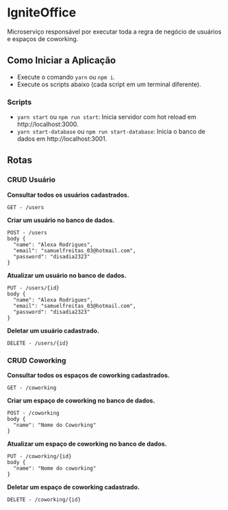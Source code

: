 # IgniteOffice
Microserviço responsável por executar toda a regra de negócio de usuários e espaços de coworking.

## Como Iniciar a Aplicação
- Execute o comando `yarn` ou `npm i`.
- Execute os scripts abaixo (cada script em um terminal diferente).

### Scripts
- `yarn start` ou `npm run start`: Inicia servidor com hot reload em http://localhost:3000.
- `yarn start-database` ou `npm run start-database`: Inicia o banco de dados em http://localhost:3001.

## Rotas
### CRUD Usuário
**Consultar todos os usuários cadastrados.**
```  
GET - /users
```

**Criar um usuário no banco de dados.**
```
POST - /users
body {
  "name": "Alexa Rodrigues",
  "email": "samuelfreitas_03@hotmail.com",
  "password": "disadia2323"
}
```

**Atualizar um usuário no banco de dados.**
```
PUT - /users/{id}
body {
  "name": "Alexa Rodrigues",
  "email": "samuelfreitas_03@hotmail.com",
  "password": "disadia2323"
}
```
**Deletar um usuário cadastrado.**
```  
DELETE - /users/{id}
```

### CRUD Coworking
**Consultar todos os espaços de coworking cadastrados.**
```  
GET - /coworking
```

**Criar um espaço de coworking no banco de dados.**
```
POST - /coworking
body {
  "name": "Nome do Coworking"
}
```

**Atualizar um espaço de coworking no banco de dados.**
```
PUT - /coworking/{id}
body {
  "name": "Nome do coworking"
}
```
**Deletar um espaço de coworking cadastrado.**
```  
DELETE - /coworking/{id}
```